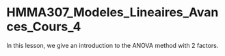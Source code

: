 # HMMA307_Modeles_Lineaires_Avances_Cours_4
In this lesson, we give an introduction to the ANOVA method with 2 factors.
